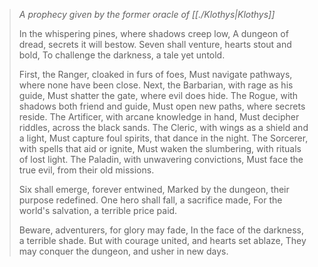 > _A prophecy given by the former oracle of [[./Klothys|Klothys]]_ 
> 
> In the whispering pines, where shadows creep low, 
> A dungeon of dread, secrets it will bestow. 
> Seven shall venture, hearts stout and bold, 
> To challenge the darkness, a tale yet untold. 
> 
> First, the Ranger, cloaked in furs of foes, 
> Must navigate pathways, where none have been close. 
> Next, the Barbarian, with rage as his guide, 
> Must shatter the gate, where evil does hide. 
> The Rogue, with shadows both friend and guide, 
> Must open new paths, where secrets reside. 
> The Artificer, with arcane knowledge in hand, 
> Must decipher riddles, across the black sands. 
> The Cleric, with wings as a shield and a light, 
> Must capture foul spirits, that dance in the night. 
> The Sorcerer, with spells that aid or ignite, 
> Must waken the slumbering, with rituals of lost light.
> The Paladin, with unwavering convictions, 
> Must face the true evil, from their old missions. 
> 
> Six shall emerge, forever entwined, 
> Marked by the dungeon, their purpose redefined. 
> One hero shall fall, a sacrifice made, 
> For the world's salvation, a terrible price paid. 
> 
> Beware, adventurers, for glory may fade,
> In the face of the darkness, a terrible shade. 
> But with courage united, and hearts set ablaze, 
> They may conquer the dungeon, and usher in new days.